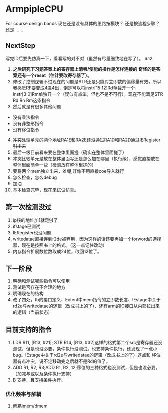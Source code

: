 # ArmpipleCPU
For course design bands 
现在还是没有具体的思路按模块？
还是按流程步骤？
还是.......
## NextStep
写完ID后要先仿真一下，看看写的对不对（虽然有尽量细致地在写了）。
6.12
1. **之后研究下习题答案上的寄存器上清零/使能的操作是怎样连接的**
**奇怪的是答案还有一个reset（估计要改寄存器了）。**
2. 修改了控制逻辑不过现在的问题是STR还是只能对立即数的偏移量有效，所以我感觉RF要变成4进4出，倒是可以将instr[15:12]Rd单独开一个，instr[3:0]Rm单独开一个（疑似有点笨，但也不是不可行），现在不能满足STR Rd Rn Rm这条指令
3. 然后就是有很多其他问题
- 没有乘法指令
- 没有非整形指令
- 没有移位指令
4. ~~冲突处理单元的两个地址RA1E和RA2E还没通过RA1D和RA2D通过IERegister引出来~~
5. 最后一级目前看来要在整体里面搓（确实在整体里面搓了）
6. 冲突比较单元是放在整体里面写还是怎么加在哪里（执行级），感觉直接放在整体里面简单一些（检测放在整体里搓的）
7.  要将两个mem独立出来，难绷,好像不用直接coe导入就行
8. 怎么检查，怎么debug
9. 加油 
10. 基本检查完毕，现在来试试仿真。
## 第一次检测没过
1. ip核的地址加1就足够了
2. ifstage已测试
3. IERegister也没问题
4. writedatae直接连到r2de被弃用，因为这样的话还要再加一个forword的选择器，现在是按照书上的格式。（这一点记住改动）
5. 内存指令扩展数位数取成24位，改回12位了。
## 下一阶段
1. 明确和测试哪些指令可以使用
2. 测试是否存在不合理的地方
3. 明确现在的结构
4. 改了四处，tb的接口定义、Extent中mem指令的立即数长度、IEstage中关于rd2e与writedatae的逻辑（改成书上的了）、还有arm的IO接口从内部拉出来的逻辑（当前状态）
## 目前支持的指令
1. LDR R11, [R13, #21]; STR R14, [R13, #32]这样的格式第二个src是寄存器还没测试，但是也没必要，条件执行没测试。也支持条件执行，还发现了一点小bug。IEstage中关于rd2e与writedatae的逻辑（改成书上的了）这点和
移位器有点冲突，说不定移动完之后就不是Rd的值了。
2. ADD R1, R2, R3;ADD R1, R2, 12;移位的三种格式也没测试，但是也没必要。（加减与或以及条件执行支持）
3. B 支持，且支持条件执行。
### 优化频率与解耦
1. 解耦imem/dmem